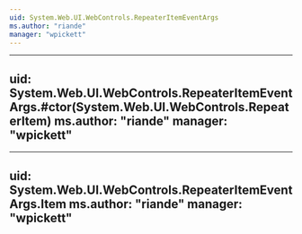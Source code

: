 ```yaml
---
uid: System.Web.UI.WebControls.RepeaterItemEventArgs
ms.author: "riande"
manager: "wpickett"
---
```


---
uid: System.Web.UI.WebControls.RepeaterItemEventArgs.#ctor(System.Web.UI.WebControls.RepeaterItem)
ms.author: "riande"
manager: "wpickett"
---

---
uid: System.Web.UI.WebControls.RepeaterItemEventArgs.Item
ms.author: "riande"
manager: "wpickett"
---
